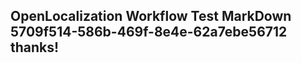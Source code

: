 <properties
ms.topic="hero-topic"
ms.test1="hero-topic"
ms.test2="test"/>

## OpenLocalization Workflow Test MarkDown 5709f514-586b-469f-8e4e-62a7ebe56712 thanks!
